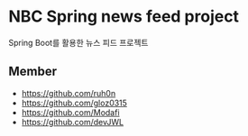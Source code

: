 # NBC Spring news feed project

Spring Boot를 활용한 뉴스 피드 프로젝트

## Member

- https://github.com/ruh0n
- https://github.com/gloz0315
- https://github.com/Modafi
- https://github.com/devJWL

